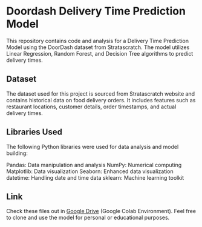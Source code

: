 # Doordash Delivery Time Prediction Model
This repository contains code and analysis for a Delivery Time Prediction Model using the DoorDash dataset from Stratascratch. The model utilizes Linear Regression, Random Forest, and Decision Tree algorithms to predict delivery times.

## Dataset
The dataset used for this project is sourced from Stratascratch website and contains historical data on food delivery orders. It includes features such as restaurant locations, customer details, order timestamps, and actual delivery times.

## Libraries Used
The following Python libraries were used for data analysis and model building:

Pandas: Data manipulation and analysis
NumPy: Numerical computing
Matplotlib: Data visualization
Seaborn: Enhanced data visualization
datetime: Handling date and time data
sklearn: Machine learning toolkit


## Link
Check these files out in [Google Drive](https://drive.google.com/drive/folders/1BA7iGWuVjST-odohgzc8H_z-tXGc7DCj?usp=sharing) (Google Colab Environment). Feel free to clone and use the model for personal or educational purposes.
